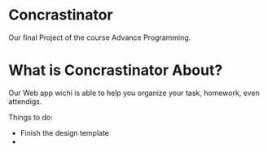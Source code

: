 # Concrastinator
Our final Project of the course Advance Programming.

What is Concrastinator About?
=====

Our Web app wichi is able to help you organize your task, homework, even attendigs. 

Things to do:
- Finish the design template
- 
